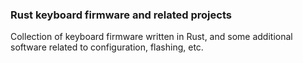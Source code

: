 ### Rust keyboard firmware and related projects

Collection of keyboard firmware written in Rust, and some additional software related to configuration, flashing, etc.

